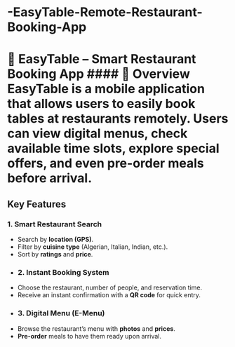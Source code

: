 # -EasyTable-Remote-Restaurant-Booking-App
# 🍴 EasyTable – Smart Restaurant Booking App  #### 🎯 Overview **EasyTable** is a mobile application that allows users to easily book tables at restaurants remotely.   Users can view digital menus, check available time slots, explore special offers, and even pre-order meals before arrival.
##  Key Features
### 1. Smart Restaurant Search
- Search by **location (GPS)**.  
- Filter by **cuisine type** (Algerian, Italian, Indian, etc.).  
- Sort by **ratings** and **price**.
- ### 2. Instant Booking System
- Choose the restaurant, number of people, and reservation time.  
- Receive an instant confirmation with a **QR code** for quick entry.
- ### 3. Digital Menu (E-Menu)
- Browse the restaurant’s menu with **photos** and **prices**.  
- **Pre-order** meals to have them ready upon arrival.
